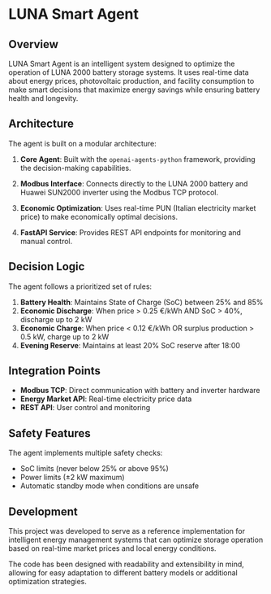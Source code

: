 # LUNA Smart Agent

## Overview

LUNA Smart Agent is an intelligent system designed to optimize the operation of LUNA 2000 battery storage systems. It uses real-time data about energy prices, photovoltaic production, and facility consumption to make smart decisions that maximize energy savings while ensuring battery health and longevity.

## Architecture

The agent is built on a modular architecture:

1. **Core Agent**: Built with the `openai-agents-python` framework, providing the decision-making capabilities.

2. **Modbus Interface**: Connects directly to the LUNA 2000 battery and Huawei SUN2000 inverter using the Modbus TCP protocol.

3. **Economic Optimization**: Uses real-time PUN (Italian electricity market price) to make economically optimal decisions.

4. **FastAPI Service**: Provides REST API endpoints for monitoring and manual control.

## Decision Logic

The agent follows a prioritized set of rules:

1. **Battery Health**: Maintains State of Charge (SoC) between 25% and 85%
2. **Economic Discharge**: When price > 0.25 €/kWh AND SoC > 40%, discharge up to 2 kW
3. **Economic Charge**: When price < 0.12 €/kWh OR surplus production > 0.5 kW, charge up to 2 kW
4. **Evening Reserve**: Maintains at least 20% SoC reserve after 18:00

## Integration Points

- **Modbus TCP**: Direct communication with battery and inverter hardware
- **Energy Market API**: Real-time electricity price data
- **REST API**: User control and monitoring

## Safety Features

The agent implements multiple safety checks:
- SoC limits (never below 25% or above 95%)
- Power limits (±2 kW maximum)
- Automatic standby mode when conditions are unsafe

## Development

This project was developed to serve as a reference implementation for intelligent energy management systems that can optimize storage operation based on real-time market prices and local energy conditions.

The code has been designed with readability and extensibility in mind, allowing for easy adaptation to different battery models or additional optimization strategies. 